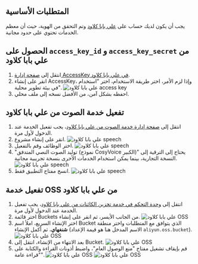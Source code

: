 ## المتطلبات الأساسية
يجب أن يكون لديك حساب على [علي بابا كلاود](https://www.aliyun.com) وتم التحقق من الهوية، حيث أن معظم الخدمات تحتوي على حدود مجانية.

## الحصول على `access_key_id` و `access_key_secret` من علي بابا كلاود
1. انتقل إلى [صفحة إدارة AccessKey في علي بابا كلاود](https://ram.console.aliyun.com/profile/access-keys).
2. انقر على إنشاء AccessKey، وإذا لزم الأمر، اختر طريقة الاستخدام، اختر "استخدام في بيئة تطوير محلية".
![علي بابا كلاود access key](/docs/images/aliyun_accesskey_1.png)
3. احفظه بشكل آمن، من الأفضل نسخه إلى ملف محلي.

## تفعيل خدمة الصوت من علي بابا كلاود
1. انتقل إلى [صفحة إدارة خدمة الصوت من علي بابا كلاود](https://nls-portal.console.aliyun.com/applist)، يجب تفعيل الخدمة عند الدخول لأول مرة.
2. انقر على إنشاء مشروع.
![علي بابا كلاود speech](/docs/images/aliyun_speech_1.png)
3. اختر الوظائف وقم بالتفعيل.
![علي بابا كلاود speech](/docs/images/aliyun_speech_2.png)
4. "توليد الصوت النصي المتدفق (نموذج CosyVoice الكبير)" يحتاج إلى الترقية إلى النسخة التجارية، بينما يمكن استخدام الخدمات الأخرى بنسخة تجريبية مجانية.
![علي بابا كلاود speech](/docs/images/aliyun_speech_3.png)
5. انسخ مفتاح التطبيق فقط.
![علي بابا كلاود speech](/docs/images/aliyun_speech_4.png)

## تفعيل خدمة OSS من علي بابا كلاود
1. انتقل إلى [وحدة التحكم في خدمة تخزين الكائنات من علي بابا كلاود](https://oss.console.aliyun.com/overview)، يجب تفعيل الخدمة عند الدخول لأول مرة.
2. اختر قائمة Buckets من الجانب الأيسر، ثم انقر على إنشاء.
![علي بابا كلاود OSS](/docs/images/aliyun_oss_1.png)
3. اختر الإنشاء السريع، املأ اسم Bucket الذي يتوافق مع المتطلبات واختر منطقة **شنغهاي**، ثم أكمل الإنشاء (الاسم المدخل هنا هو قيمة الإعداد `aliyun.oss.bucket`).
![علي بابا كلاود OSS](/docs/images/aliyun_oss_2.png)
4. بعد الانتهاء من الإنشاء، انتقل إلى Bucket.
![علي بابا كلاود OSS](/docs/images/aliyun_oss_3.png)
5. قم بإيقاف تشغيل مفتاح "منع الوصول العام"، واضبط أذونات القراءة والكتابة على "قراءة عامة".
![علي بابا كلاود OSS](/docs/images/aliyun_oss_4.png)
![علي بابا كلاود OSS](/docs/images/aliyun_oss_5.png)